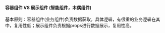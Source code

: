 #### 容器组件 VS 展示组件  (智能组件，木偶组件)
基本原则：容器组件(业务组件)负责数据获取，具体逻辑，有很重的业务逻辑在其中，复用性低；展示组件负责根据props进行数据展示，复用性高。